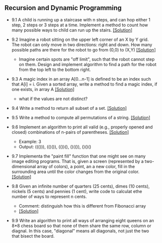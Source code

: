 ## Recursion and Dynamic Programming

- 9.1 A child is running up a staircase with n steps, and can hop either 1 step, 2 steps or 3 steps at a time. Implement a method to count how many possible ways to child can run up the stairs. [[Solution]](../code/9.1.java)

- 9.2 Imagine a robot sitting on the upper left corner of an X by Y grid. The robot can only move in two directions: right and down. How many possible paths are there for the robot to go from (0,0) to (X,Y) [[Solution]](../code/9.2.java)
  - Imagine certain spots are "off limit", such that the robot cannot step on them. Design and implement algorithm to find a path for the robot from the top left to the bottom right.

- 9.3 A magic index in an array A[0...n-1] is defined to be an index such that A[i] = i. Given a sorted array, write a method to find a magic index, if one exists, in array A [[Solution]](../code/9.3.java)
  - what if the values are not distinct?

- 9.4 Write a method to return all subset of a set. [[Solution]](https://github.com/hxwang/Leetcode/blob/master/code/Subsets.java)

- 9.5 Write a method to compute all permutations of a string. [[Solution]](https://github.com/hxwang/Leetcode/blob/master/code/Permutations.java)

- 9.6 Implement an algorithm to print all valid (e.g., properly opened and closed) combinations of n-pairs of parentheses. [[Solution]](https://github.com/hxwang/Leetcode/blob/master/code/Generate-Parentheses.java)
  - Example: 3
  - Output: ((())), (()()), (())(), ()(()), ()()()

- 9.7 Implementa the "paint fill" function that one might see on many image editing programs. That is, given a screen (represented by a two-dimensional array of colors), a point, an a new color, fill in the surrounding area until the color changes from the original color.  [[Solution]](../code/9.7.java)

- 9.8 Given an infinite number of quarters (25 cents), dimes (10 cents), nickels (5 cents) and pennies (1 cent), write code to calculat ethe number of ways to represent n cents.
  - Comment: distinguish how this is different from Fibonacci array
  - [[Solution]](../code/9.8.java)

- 9.9 Write an algorithm to print all ways of arranging eight queens on an 8*8 chess board so that none of them share the same row, column or diagnal. In this case, "diagonal" means all diagonals, not just the two that bisect the board.
